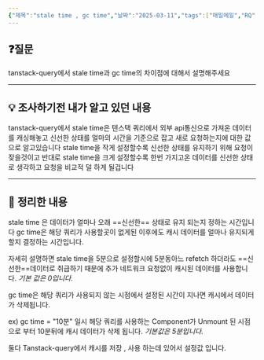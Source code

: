 ```yaml
---
{"제목":"stale time , gc time","날짜":"2025-03-11","tags":["매일메일","RQ","cache"],"dg-publish":true,"permalink":"/v2/daily-mail/stale-time-gc-time/","dgPassFrontmatter":true}
---
```


## ❓질문

tanstack-query에서 stale time과 gc time의 차이점에 대해서 설명해주세요

---
## 💡 **조사하기전 내가 알고 있던 내용**

tanstack-query에서 stale time은 텐스택 쿼리에서 외부 api통신으로 가져온 데이터를 캐싱해놓고 신선한 상태를 얼마의 시간을 기준으로 잡고 새로 요청하는지에 대한 값으로 알고있습니다 stale time을 작게 설정할수록 신선한 상태를 유지하기 위해 요청이 잦을것이고 반대로 stale time을 크게 설정할수록 한번 가지고온 데이터를 신선한 상태로 생각하고 요청을 비교적 덜 하게 될겁니다

---
## 🏫 **정리한 내용**

stale time 은 데이터가 얼마나 오래 ==신선한== 상태로 유지 되는지 정하는 시간입니다
gc time은 해당 쿼리가 사용할곳이 없게된 이후에도 캐시 데이터를 얼마나 유지되게할지 결정하는 시간입니다.

자세히 설명하면 stale time을 5분으로 설정할시에 5분동아느 refetch 하더라도 ==신선한==데이터로 취급하기 때문에 추가 네트워크 요청없이 캐시된 데이터를 사용합니다.
*기본 값은 0입니다.*

gc time은 해당 쿼리가 사용되지 않는 시점에서 설정된 시간이 지나면 캐시에서 데이터가 삭제됩니다.

ex) gc time = "10분" 일시 해당 쿼리를 사용하는 Component가 Unmount 된 시점으로 부터 10분뒤에 캐시 데이터가 삭제 됩니다.
*기본값은 5분입니다.*

둘다 Tanstack-query에서 캐시를 저장 , 사용 하는데 있어서 설정값 입니다.